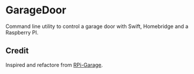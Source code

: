 # GarageDoor
Command line utility to control a garage door with Swift, Homebridge and a Raspberry PI.

## Credit
Inspired and refactore from [RPi-Garage](https://github.com/pfandrade/RPi-Garage).
